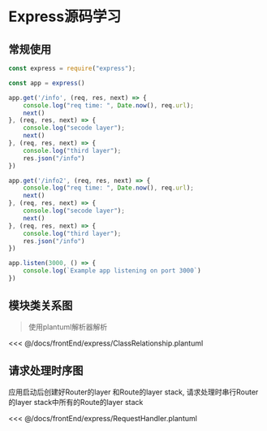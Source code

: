 # Express源码学习

## 常规使用
```js
const express = require("express");

const app = express()

app.get('/info', (req, res, next) => {
    console.log("req time: ", Date.now(), req.url);
    next()
}, (req, res, next) => {
    console.log("secode layer");
    next()
}, (req, res, next) => {
    console.log("third layer");
    res.json("/info")
})

app.get('/info2', (req, res, next) => {
    console.log("req time: ", Date.now(), req.url);
    next()
}, (req, res, next) => {
    console.log("secode layer");
    next()
}, (req, res, next) => {
    console.log("third layer");
    res.json("/info")
})

app.listen(3000, () => {
    console.log(`Example app listening on port 3000`)
})
```
## 模块类关系图
> 使用plantuml解析器解析

<<< @/docs/frontEnd/express/ClassRelationship.plantuml


## 请求处理时序图
应用启动后创建好Router的layer 和Route的layer stack, 请求处理时串行Router的layer stack中所有的Route的layer stack

<<< @/docs/frontEnd/express/RequestHandler.plantuml

